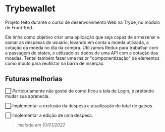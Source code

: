 # Trybewallet
Projeto feito durante o curso de desenvolvimento Web na Trybe, no módulo de Front-End.

Ele tinha como objetivo criar uma aplicação que seja capaz de armazenar e somar as despesas do usuario, levando em conta a moeda utilizada, a cotação da moeda no dia da compra.
Utilizamos Redux para trabalhar com a passagem de states, e utilizado os dados de uma API com a cotação das moedas. Tentei também fazer uma maior "componentização" de elementos como inputs para reutilizar na barra de inserção.

## Futuras melhorias
⬜ Particurlamente não gostei de como ficou a tela de Login, e pretendo mudar sua apranecia.

⬜ Implementar a exclusão da despesa e atualização do total de gatsos.

⬜ Implementar a edição de uma despesa.

> _iniciado em 10/01/2022_
